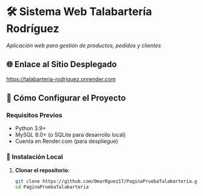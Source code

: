 # 🛠️ Sistema Web Talabartería Rodríguez

_Aplicación web para gestión de productos, pedidos y clientes_

## 🌐 Enlace al Sitio Desplegado
https://talabarteria-rodriguez.onrender.com

## 🚀 Cómo Configurar el Proyecto

### Requisitos Previos
- Python 3.9+
- MySQL 8.0+ (o SQLite para desarrollo local)
- Cuenta en Render.com (para despliegue)

### 🔧 Instalación Local
1. **Clonar el repositorio**:
   ```bash
   git clone https://github.com/OmarRguez17/PaginaPruebaTalabarteria.git
   cd PaginaPruebaTalabarteria
